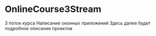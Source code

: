 # OnlineCourse3Stream
3 поток курса Написание оконных приложений
Здесь далее будет подробное описание проектов
